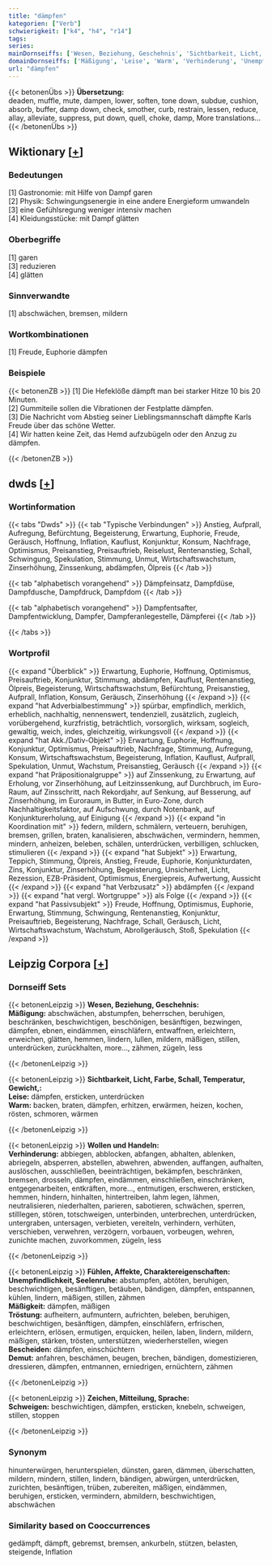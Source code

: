 ```yaml
---
title: "dämpfen"
kategorien: ["Verb"]
schwierigkeit: ["k4", "h4", "r14"]
tags:
series:
mainDornseiffs: ['Wesen, Beziehung, Geschehnis', 'Sichtbarkeit, Licht, Farbe, Schall, Temperatur, Gewicht,', 'Wollen und Handeln', 'Fühlen, Affekte, Charaktereigenschaften', 'Zeichen, Mitteilung, Sprache']
domainDornseiffs: ['Mäßigung', 'Leise', 'Warm', 'Verhinderung', 'Unempfindlichkeit, Seelenruhe', 'Mäßigkeit', 'Tröstung', 'Bescheiden', 'Demut', 'Schweigen']
url: "dämpfen"
---
```


{{< betonenÜbs >}}
**Übersetzung:**  
deaden, muffle, mute, dampen, lower, soften, tone down, subdue, cushion, absorb, buffer, damp down, check, smother, curb, restrain, lessen, reduce, allay, alleviate, suppress, put down, quell, choke, damp, More translations...  
{{< /betonenÜbs >}}

## Wiktionary [[+](https://de.wiktionary.org/wiki/dämpfen)]

### Bedeutungen
[1] Gastronomie: mit Hilfe von Dampf garen  
[2] Physik: Schwingungsenergie in eine andere Energieform umwandeln  
[3] eine Gefühlsregung weniger intensiv machen  
[4] Kleidungsstücke: mit Dampf glätten  

### Oberbegriffe
[1] garen  
[3] reduzieren  
[4] glätten  

### Sinnverwandte
[1] abschwächen, bremsen, mildern  

### Wortkombinationen
[1] Freude, Euphorie dämpfen  

### Beispiele
{{< betonenZB >}}
[1] Die Hefeklöße dämpft man bei starker Hitze 10 bis 20 Minuten.  
[2] Gummiteile sollen die Vibrationen der Festplatte dämpfen.  
[3] Die Nachricht vom Abstieg seiner Lieblingsmannschaft dämpfte Karls Freude über das schöne Wetter.  
[4] Wir hatten keine Zeit, das Hemd aufzubügeln oder den Anzug zu dämpfen.  

{{< /betonenZB >}}


## dwds [[+](https://www.dwds.de/wb/dämpfen)]

### Wortinformation
{{< tabs "Dwds" >}}
{{< tab "Typische Verbindungen" >}}
Anstieg, Aufprall, Aufregung, Befürchtung, Begeisterung, Erwartung, Euphorie, Freude, Geräusch, Hoffnung, Inflation, Kauflust, Konjunktur, Konsum, Nachfrage, Optimismus, Preisanstieg, Preisauftrieb, Reiselust, Rentenanstieg, Schall, Schwingung, Spekulation, Stimmung, Unmut, Wirtschaftswachstum, Zinserhöhung, Zinssenkung, abdämpfen, Ölpreis
{{< /tab >}}

{{< tab "alphabetisch vorangehend" >}}
Dämpfeinsatz, Dampfdüse, Dampfdusche, Dampfdruck, Dampfdom
{{< /tab >}}

{{< tab "alphabetisch vorangehend" >}}
Dampfentsafter, Dampfentwicklung, Dampfer, Dampferanlegestelle, Dämpferei
{{< /tab >}}

{{< /tabs >}}

### Wortprofil
{{< expand "Überblick" >}} Erwartung, Euphorie, Hoffnung, Optimismus, Preisauftrieb, Konjunktur, Stimmung, abdämpfen, Kauflust, Rentenanstieg, Ölpreis, Begeisterung, Wirtschaftswachstum, Befürchtung, Preisanstieg, Aufprall, Inflation, Konsum, Geräusch, Zinserhöhung {{< /expand >}}
{{< expand "hat Adverbialbestimmung" >}} spürbar, empfindlich, merklich, erheblich, nachhaltig, nennenswert, tendenziell, zusätzlich, zugleich, vorübergehend, kurzfristig, beträchtlich, vorsorglich, wirksam, sogleich, gewaltig, weich, indes, gleichzeitig, wirkungsvoll {{< /expand >}}
{{< expand "hat Akk./Dativ-Objekt" >}} Erwartung, Euphorie, Hoffnung, Konjunktur, Optimismus, Preisauftrieb, Nachfrage, Stimmung, Aufregung, Konsum, Wirtschaftswachstum, Begeisterung, Inflation, Kauflust, Aufprall, Spekulation, Unmut, Wachstum, Preisanstieg, Geräusch {{< /expand >}}
{{< expand "hat Präpositionalgruppe" >}} auf Zinssenkung, zu Erwartung, auf Erholung, vor Zinserhöhung, auf Leitzinssenkung, auf Durchbruch, im Euro-Raum, auf Zinsschritt, nach Rekordjahr, auf Senkung, auf Besserung, auf Zinserhöhung, im Euroraum, in Butter, in Euro-Zone, durch Nachhaltigkeitsfaktor, auf Aufschwung, durch Notenbank, auf Konjunkturerholung, auf Einigung {{< /expand >}}
{{< expand "in Koordination mit" >}} federn, mildern, schmälern, verteuern, beruhigen, bremsen, grillen, braten, kanalisieren, abschwächen, vermindern, hemmen, mindern, anheizen, beleben, schälen, unterdrücken, verbilligen, schlucken, stimulieren {{< /expand >}}
{{< expand "hat Subjekt" >}} Erwartung, Teppich, Stimmung, Ölpreis, Anstieg, Freude, Euphorie, Konjunkturdaten, Zins, Konjunktur, Zinserhöhung, Begeisterung, Unsicherheit, Licht, Rezession, EZB-Präsident, Optimismus, Energiepreis, Aufwertung, Aussicht {{< /expand >}}
{{< expand "hat Verbzusatz" >}} abdämpfen {{< /expand >}}
{{< expand "hat vergl. Wortgruppe" >}} als Folge {{< /expand >}}
{{< expand "hat Passivsubjekt" >}} Freude, Hoffnung, Optimismus, Euphorie, Erwartung, Stimmung, Schwingung, Rentenanstieg, Konjunktur, Preisauftrieb, Begeisterung, Nachfrage, Schall, Geräusch, Licht, Wirtschaftswachstum, Wachstum, Abrollgeräusch, Stoß, Spekulation {{< /expand >}}

## Leipzig Corpora [[+](https://corpora.uni-leipzig.de/en/res?word=dämpfen&corpusId=deu_newscrawl-public_2018)]

### Dornseiff Sets
{{< betonenLeipzig >}}
**Wesen, Beziehung, Geschehnis:**  
**Mäßigung:** abschwächen, abstumpfen, beherrschen, beruhigen, beschränken, beschwichtigen, beschönigen, besänftigen, bezwingen, dämpfen, ebnen, eindämmen, einschläfern, entwaffnen, erleichtern, erweichen, glätten, hemmen, lindern, lullen, mildern, mäßigen, stillen, unterdrücken, zurückhalten, more..., zähmen, zügeln, less  

{{< /betonenLeipzig >}}


{{< betonenLeipzig >}}
**Sichtbarkeit, Licht, Farbe, Schall, Temperatur, Gewicht,:**  
**Leise:** dämpfen, ersticken, unterdrücken  
**Warm:** backen, braten, dämpfen, erhitzen, erwärmen, heizen, kochen, rösten, schmoren, wärmen  

{{< /betonenLeipzig >}}


{{< betonenLeipzig >}}
**Wollen und Handeln:**  
**Verhinderung:** abbiegen, abblocken, abfangen, abhalten, ablenken, abriegeln, absperren, abstellen, abwehren, abwenden, auffangen, aufhalten, auslöschen, ausschließen, beeinträchtigen, bekämpfen, beschränken, bremsen, drosseln, dämpfen, eindämmen, einschließen, einschränken, entgegenarbeiten, entkräften, more..., entmutigen, erschweren, ersticken, hemmen, hindern, hinhalten, hintertreiben, lahm legen, lähmen, neutralisieren, niederhalten, parieren, sabotieren, schwächen, sperren, stilllegen, stören, totschweigen, unterbinden, unterbrechen, unterdrücken, untergraben, untersagen, verbieten, vereiteln, verhindern, verhüten, verschieben, verwehren, verzögern, vorbauen, vorbeugen, wehren, zunichte machen, zuvorkommen, zügeln, less  

{{< /betonenLeipzig >}}


{{< betonenLeipzig >}}
**Fühlen, Affekte, Charaktereigenschaften:**  
**Unempfindlichkeit, Seelenruhe:** abstumpfen, abtöten, beruhigen, beschwichtigen, besänftigen, betäuben, bändigen, dämpfen, entspannen, kühlen, lindern, mäßigen, stillen, zähmen  
**Mäßigkeit:** dämpfen, mäßigen  
**Tröstung:** aufheitern, aufmuntern, aufrichten, beleben, beruhigen, beschwichtigen, besänftigen, dämpfen, einschläfern, erfrischen, erleichtern, erlösen, ermutigen, erquicken, heilen, laben, lindern, mildern, mäßigen, stärken, trösten, unterstützen, wiederherstellen, wiegen  
**Bescheiden:** dämpfen, einschüchtern  
**Demut:** anfahren, beschämen, beugen, brechen, bändigen, domestizieren, dressieren, dämpfen, entmannen, erniedrigen, ernüchtern, zähmen  

{{< /betonenLeipzig >}}


{{< betonenLeipzig >}}
**Zeichen, Mitteilung, Sprache:**  
**Schweigen:** beschwichtigen, dämpfen, ersticken, knebeln, schweigen, stillen, stoppen  

{{< /betonenLeipzig >}}

### Synonym
hinunterwürgen, herunterspielen, dünsten, garen, dämmen, überschatten, mildern, mindern, stillen, lindern, bändigen, abwürgen, unterdrücken, zurichten, besänftigen, trüben, zubereiten, mäßigen, eindämmen, beruhigen, ersticken, vermindern, abmildern, beschwichtigen, abschwächen


### Similarity based on Cooccurrences
gedämpft, dämpft, gebremst, bremsen, ankurbeln, stützen, belasten, steigende, Inflation


